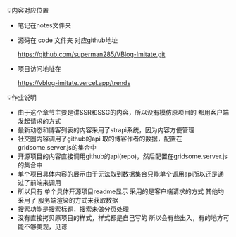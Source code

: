 💡内容对应位置

- 笔记在notes文件夹



- 源码在 code 文件夹 对应github地址

  https://github.com/superman285/VBlog-Imitate.git



- 项目访问地址在

  https://vblog-imitate.vercel.app/trends



💡作业说明

- 由于这个章节主要是讲SSR和SSG的内容，所以没有模仿原项目的 都用客户端发起请求的方式
- 最新动态和博客列表的内容采用了strapi系统，因为内容方便管理
- 社交圈内容调用了github的api 取的博客作者的数据，配置在gridsome.server.js的集合中
- 开源项目的内容直接调用github的api(repo)，然后配置在gridsome.server.js的集合中
- 单个项目具体内容的展示由于无法取到数据集合只能单个调用api所以还是通过了前端来调用
- 所以只有 单个具体开源项目readme显示 采用的是客户端请求的方式 其他均采用了 服务端渲染的方式来获取数据
- 搜索功能是搜索标题，搜索未做分页处理
- 没有直接拷贝原项目的样式，样式都是自己写的 所以会有些出入，有的地方可能不够美观，见谅



